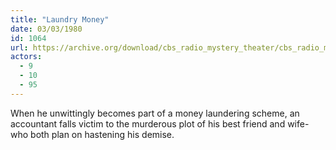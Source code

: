 ```yaml
---
title: "Laundry Money"
date: 03/03/1980
id: 1064
url: https://archive.org/download/cbs_radio_mystery_theater/cbs_radio_mystery_theater-1051-1100.zip/cbs_radio_mystery_theater-1051-1100%2Fcbsrmt_1064_laundry_money.mp3
actors:
  - 9
  - 10
  - 95
---
```

When he unwittingly becomes part of a money laundering scheme, an accountant falls victim to the murderous plot of his best friend and wife- who both plan on hastening his demise.